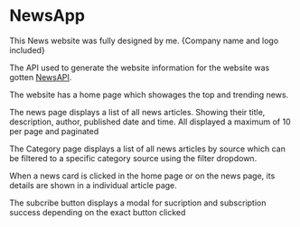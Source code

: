 # NewsApp

This News website was fully designed by me.
{Company name and logo included}

The API used to generate the website information for the website was gotten <a href="newsapi.org">NewsAPI</a>.

The website has a home page which showages the top and trending news.

The news page displays a list of all news articles. Showing their title, description, author, published date and time. All displayed a maximum of 10 per page and paginated

The Category page displays a list of all news articles by source which can be filtered to a specific category source using the filter dropdown.

When a news card is clicked in the home page or on the news page, its details are shown in a individual article page.

The subcribe button displays a modal for sucription and subscription success depending on the exact button clicked
